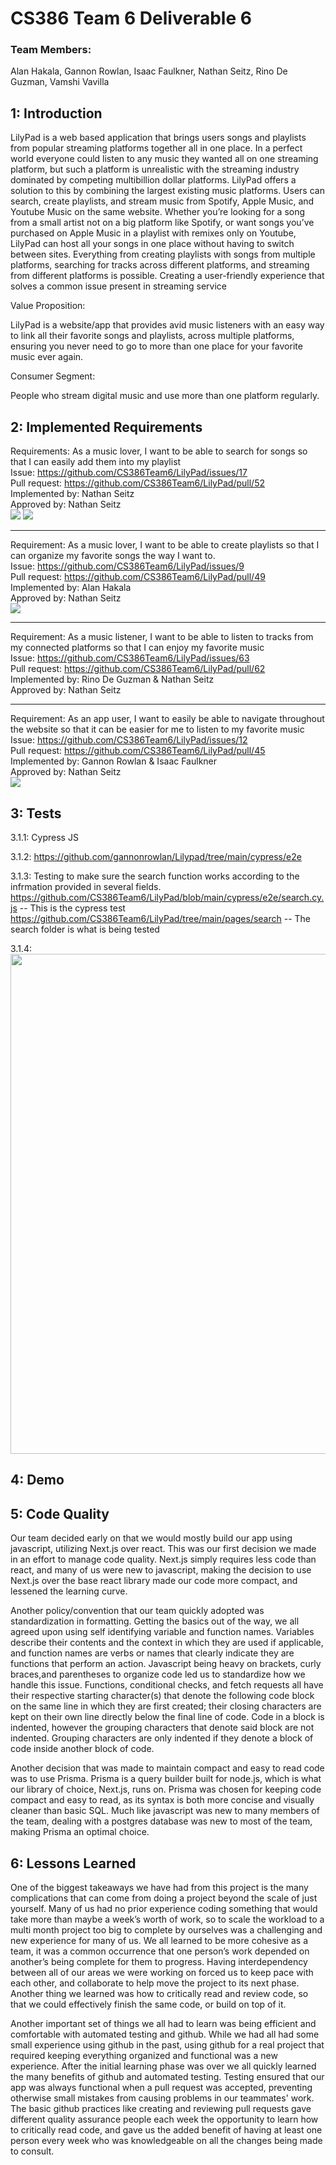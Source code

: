# CS386 Team 6 Deliverable 6

### Team Members:
Alan Hakala, Gannon Rowlan, Isaac Faulkner, Nathan Seitz, Rino De Guzman, Vamshi Vavilla

## 1: Introduction
LilyPad is a web based application that brings users songs and playlists from popular streaming platforms together all in one place. In a perfect world everyone could listen to any music they wanted all on one streaming platform, but such a platform is unrealistic with the streaming industry dominated by competing multibillion dollar platforms. LilyPad offers a solution to this by combining the largest existing music platforms. Users can search, create playlists, and stream music from Spotify, Apple Music, and Youtube Music on the same website. Whether you’re looking for a song from a small artist not on a big platform like Spotify, or want songs you’ve purchased on Apple Music in a playlist with remixes only on Youtube, LilyPad can host all your songs in one place without having to switch between sites. Everything from creating playlists with songs from multiple platforms, searching for tracks across different platforms, and streaming from different platforms is possible. Creating a user-friendly experience that solves a common issue present in streaming service

Value Proposition:  

LilyPad is a website/app that provides avid music listeners with an easy way to link all their favorite songs and playlists, across multiple platforms, ensuring you never need to go to more than one place for your favorite music ever again.  

Consumer Segment:  

People who stream digital music and use more than one platform regularly.


## 2: Implemented Requirements
Requirements: As a music lover, I want to be able to search for songs so that I can easily add them into my playlist <br>
Issue: https://github.com/CS386Team6/LilyPad/issues/17 <br>
Pull request: https://github.com/CS386Team6/LilyPad/pull/52 <br>
Implemented by: Nathan Seitz <br>
Approved by: Nathan Seitz <br>
<img src="../images/SearchSongPage.jpg">
<img src="../images/SearchResultPage.jpg">

----
Requirement: As a music lover, I want to be able to create playlists so that I can organize my favorite songs the way I want to. <br>
Issue: https://github.com/CS386Team6/LilyPad/issues/9 <br>
Pull request: https://github.com/CS386Team6/LilyPad/pull/49 <br>
Implemented by: Alan Hakala <br>
Approved by: Nathan Seitz <br>
<img src="../images/CreatePlaylistPage2.jpg">

----
Requirement: As a music listener, I want to be able to listen to tracks from my connected platforms so that I can enjoy my favorite music <br>
Issue: https://github.com/CS386Team6/LilyPad/issues/63 <br>
Pull request: https://github.com/CS386Team6/LilyPad/pull/62 <br>
Implemented by: Rino De Guzman & Nathan Seitz <br>
Approved by: Nathan Seitz <br>

----
Requirement: As an app user, I want to easily be able to navigate throughout the website so that it can be easier for me to listen to my favorite music <br>
Issue: https://github.com/CS386Team6/LilyPad/issues/12 <br>
Pull request: https://github.com/CS386Team6/LilyPad/pull/45 <br>
Implemented by: Gannon Rowlan & Isaac Faulkner <br>
Approved by: Nathan Seitz <br> 
<img src="../images/HomePage.jpg">

## 3: Tests
3.1.1: Cypress JS

3.1.2: https://github.com/gannonrowlan/Lilypad/tree/main/cypress/e2e

3.1.3: Testing to make sure the search function works according to the infrmation provided in several fields. 
https://github.com/CS386Team6/LilyPad/blob/main/cypress/e2e/search.cy.js  -- This is the cypress test
https://github.com/CS386Team6/LilyPad/tree/main/pages/search -- The search folder is what is being tested

3.1.4: 
<img src="../images/search_test.jpg" width=800px>

## 4: Demo

## 5: Code Quality
   Our team decided early on that we would mostly build our app using javascript, utilizing Next.js over react. This was our first decision we made in an effort to manage code quality. Next.js simply requires less code than react, and many of us were new to javascript, making the decision to use Next.js over the base react library made our code more compact, and lessened the learning curve.  
   
   Another policy/convention that our team quickly adopted was standardization in formatting. Getting the basics out of the way, we all agreed upon using self identifying variable and function names. Variables describe their contents and the context in which they are used if applicable, and function names are verbs or names that clearly indicate they are functions that perform an action. Javascript being heavy on brackets, curly braces,and parentheses to organize code led us to standardize how we handle this issue. Functions, conditional checks, and fetch requests all have their respective starting character(s) that denote the following code block on the same line in which they are first created; their closing characters are kept on their own line directly below the final line of code. Code in a block is indented, however the grouping characters that denote said block are not indented. Grouping characters are only indented if they denote a block of code inside another block of code.  
   
   Another decision that was made to maintain compact and easy to read code was to use Prisma. Prisma is a query builder built for node.js, which is what our library of choice, Next.js, runs on. Prisma was chosen for keeping code compact and easy to read, as its syntax is both more concise and visually cleaner than basic SQL. Much like javascript was new to many members of the team, dealing with a postgres database was new to most of the team, making Prisma an optimal choice.


## 6: Lessons Learned
One of the biggest takeaways we have had from this project is the many complications that can come from doing a project beyond the scale of just yourself. Many of us had no prior experience coding something that would take more than maybe a week’s worth of work, so to scale the workload to a multi month project too big to complete by ourselves was a challenging and new experience for many of us. We all learned to be more cohesive as a team, it was a common occurrence that one person’s work depended on another’s being complete for them to progress. Having interdependency between all of our areas we were working on forced us to keep pace with each other, and collaborate to help move the project to its next phase. Another thing we learned was how to critically read and review code, so that we could effectively finish the same code, or build on top of it.  

Another important set of things we all had to learn was being efficient and comfortable with automated testing and github. While we had all had some small experience using github in the past, using github for a real project that required keeping everything organized and functional was a new experience. After the initial learning phase was over we all quickly learned the many benefits of github and automated testing. Testing ensured that our app was always functional when a pull request was accepted, preventing otherwise small mistakes from causing problems in our teammates' work. The basic github practices like creating and reviewing pull requests gave different quality assurance people each week the opportunity to learn how to critically read code, and gave us the added benefit of having at least one person every week who was knowledgeable on all the changes being made to consult.

